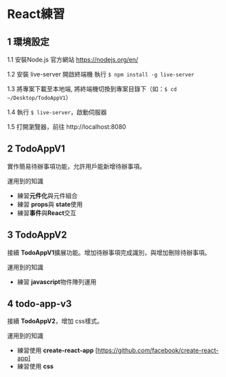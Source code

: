# React練習

## 1 環境設定

1.1 安裝Node.js
官方網站 https://nodejs.org/en/

1.2 安裝 live-server
開啟終端機
執行 ```$ npm install -g live-server```

1.3 將專案下載至本地端, 將終端機切換到專案目錄下（如：```$ cd ~/Desktop/TodoAppV1```）

1.4 執行 ```$ live-server```，啟動伺服器

1.5 打開瀏覽器，前往 http://localhost:8080

## 2 TodoAppV1

實作簡易待辦事項功能，允許用戶能新增待辦事項。

運用到的知識
- 練習**元件化**與元件組合
- 練習 **props**與 **state**使用
- 練習**事件**與**React**交互

## 3 TodoAppV2

接續 **TodoAppV1**擴展功能。增加待辦事項完成識別，與增加刪除待辦事項。

運用到的知識
- 練習 **javascript**物件陣列運用

## 4 todo-app-v3

接續 **TodoAppV2**，增加 css樣式。

運用到的知識
- 練習使用 **create-react-app** [https://github.com/facebook/create-react-app]
- 練習使用 **css**

